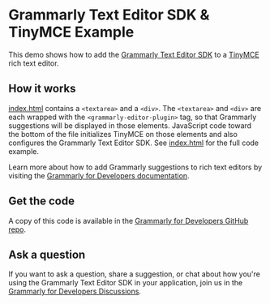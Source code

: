 # Grammarly Text Editor SDK & TinyMCE Example

This demo shows how to add the [Grammarly Text Editor SDK](https://developer.grammarly.com/) to a [TinyMCE](https://www.tiny.cloud/) rich text editor.

## How it works

[index.html](./public/index.html) contains a `<textarea>` and a `<div>`. The `<textarea>` and `<div>` are each wrapped with the `<grammarly-editor-plugin>` tag, so that Grammarly suggestions will be displayed in those elements. JavaScript code toward the bottom of the file initializes TinyMCE on those elements and also configures the Grammarly Text Editor SDK.  See [index.html](./public/index.html) for the full code example.

Learn more about how to add Grammarly suggestions to rich text editors by visiting the [Grammarly for Developers documentation](https://developer.grammarly.com/docs/#supported-text-editors).

## Get the code

A copy of this code is available in the [Grammarly for Developers GitHub repo](https://github.com/grammarly/grammarly-for-developers/tree/main/examples/editor-sdk-tinymce).

## Ask a question

If you want to ask a question, share a suggestion, or chat about how you're using the Grammarly Text Editor SDK in your application, join us in the [Grammarly for Developers Discussions](https://github.com/grammarly/grammarly-for-developers/discussions).
